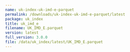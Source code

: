 ```yaml
---
name: uk-index-uk-imd-e-parquet
permalink: /downloads/uk-index-uk-imd-e-parquet/latest
package: uk_index
title: uk_imd_e
filename: UK_IMD_E.parquet
version: latest
full_version: 3.0.0
file: /data/uk_index/latest/UK_IMD_E.parquet
---
```

